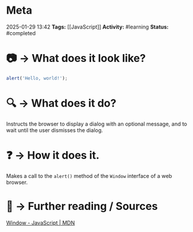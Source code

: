 # Meta
2025-01-29 13:42
**Tags:** [[JavaScript]]
**Activity:** #learning
**Status:** #completed 

# 📷 → What does it look like?
```JavaScript title:example.js
alert('Hello, world!');
```

# 🔍 → What does it do?
Instructs the browser to display a dialog with an optional message, and to wait until the user dismisses the dialog.

# ❓ → How it does it.
Makes a call to the `alert()` method of the `Window` interface of a web browser.

# 📑 → Further reading / Sources
[Window - JavaScript | MDN](https://developer.mozilla.org/en-US/docs/Web/API/Window)

